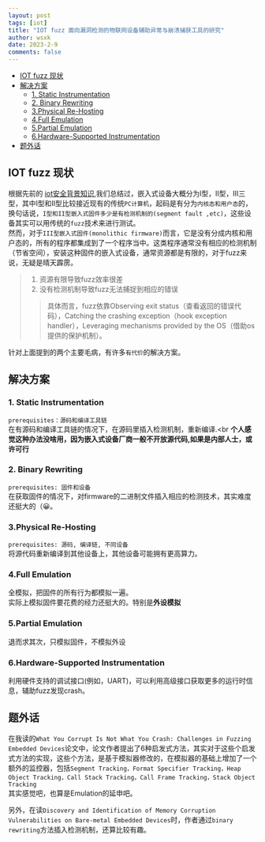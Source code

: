 ```yaml
---
layout: post
tags: [iot]
title: "IOT fuzz 面向漏洞检测的物联网设备辅助异常与崩溃捕获工具的研究"
author: wsxk
date: 2023-2-9
comments: false
---
```


- [IOT fuzz 现状](#iot-fuzz-现状)
- [解决方案](#解决方案)
  - [1. Static Instrumentation](#1-static-instrumentation)
  - [2. Binary Rewriting](#2-binary-rewriting)
  - [3.Physical Re-Hosting](#3physical-re-hosting)
  - [4.Full Emulation](#4full-emulation)
  - [5.Partial Emulation](#5partial-emulation)
  - [6.Hardware-Supported Instrumentation](#6hardware-supported-instrumentation)
- [题外话](#题外话)


## IOT fuzz 现状<br>
根据先前的 [iot安全背景知识](https://wsxk.github.io/iot%E5%85%A5%E9%97%A8%E4%B8%80/),我们总结过，嵌入式设备大概分为I型，II型，III三型，其中I型和II型比较接近现有的传统`PC计算机`，起码是有分为`内核态和用户态`的，换句话说，`I型和II型嵌入式固件多少是有检测机制的(segment fault ,etc)`，这些设备其实可以用传统的`fuzz`技术来进行测试。<br>
然而，对于`III型嵌入式固件(monolithic firmware)`而言，它是没有分成内核和用户态的，所有的程序都集成到了一个程序当中。这类程序通常没有相应的检测机制（节省空间），安装这种固件的嵌入式设备，通常资源都是有限的，对于fuzz来说，无疑是晴天霹雳。<br>
> 1. 资源有限导致fuzz效率很差
> 2. 没有检测机制导致fuzz无法捕捉到相应的错误
> > 具体而言，fuzz依靠Observing exit status（查看返回的错误代码），Catching the crashing exception（hook exception handler），Leveraging mechanisms provided by the OS（借助os提供的保护机制）。

针对上面提到的两个主要毛病，有许多`有代价`的解决方案。

## 解决方案<br>
### 1. Static Instrumentation<br>
`prerequisites：源码和编译工具链`<br>
在有源码和编译工具链的情况下，在源码里插入检测机制，重新编译.<br
**个人感觉这种办法没啥用，因为嵌入式设备厂商一般不开放源代码,如果是内部人士，或许可行**<br>

### 2. Binary Rewriting<br>
`prerequisites: 固件和设备`<br>
在获取固件的情况下，对firmware的二进制文件插入相应的检测技术，其实难度还挺大的（😀。<br>

### 3.Physical Re-Hosting<br>
`prerequisites: 源码, 编译链, 不同设备`<br>
将源代码重新编译到其他设备上，其他设备可能拥有更高算力。<br>

### 4.Full Emulation<br>
全模拟，把固件的所有行为都模拟一遍。<br>
实际上模拟固件要花费的经力还挺大的。特别是**外设模拟**<br>

### 5.Partial Emulation<br>
退而求其次，只模拟固件，不模拟外设<br>

### 6.Hardware-Supported Instrumentation<br>
利用硬件支持的调试接口(例如，UART)，可以利用高级接口获取更多的运行时信息，辅助fuzz发现crash。<br>

## 题外话<br>
在我读的`What You Corrupt Is Not What You Crash: Challenges in Fuzzing Embedded Devices`论文中，论文作者提出了6种启发式方法，其实对于这些个启发式方法的实现，这些个方法，是基于模拟器修改的，在模拟器的基础上增加了一个额外的监控器，包括`Segment Tracking，Format Specifier Tracking，Heap Object Tracking，Call Stack Tracking，Call Frame Tracking，Stack Object Tracking`<br>
其实感觉吧，也算是Emulation的延申吧。

另外，在读`Discovery and Identification of Memory Corruption Vulnerabilities on Bare-metal Embedded Devices`时，作者通过`binary rewriting`方法插入检测机制，还算比较有趣。<br>
